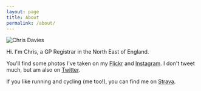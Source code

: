 ```yaml
---
layout: page
title: About
permalink: /about/
---
```

![Chris Davies](https://raw.githubusercontent.com/crdav/crdav.github.io/master/images/CRD.jpg)

Hi. I'm Chris, a GP Registrar in the North East of England.

You'll find some photos I've taken on my [Flickr](https://www.flickr.com/crdav92) and [Instagram](https://instagram.com/crdav92). I don't tweet much, but am also on [Twitter](https://www.twitter.com/crd92).

If you like running and cycling (me too!), you can find me on [Strava](https://www.strava.com/athletes/crd92).